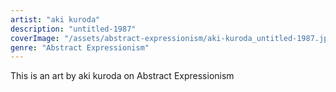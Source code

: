```yaml
---
artist: "aki kuroda"
description: "untitled-1987"
coverImage: "/assets/abstract-expressionism/aki-kuroda_untitled-1987.jpg"
genre: "Abstract Expressionism"
---
```

This is an art by aki kuroda on Abstract Expressionism

